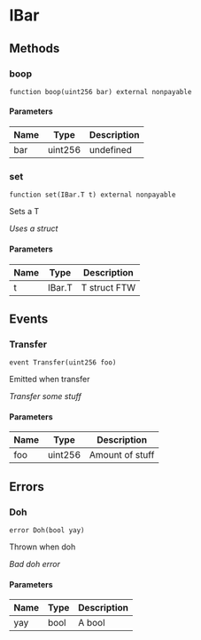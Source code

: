 # IBar









## Methods

### boop

```solidity
function boop(uint256 bar) external nonpayable
```





#### Parameters

| Name | Type | Description |
|---|---|---|
| bar | uint256 | undefined |

### set

```solidity
function set(IBar.T t) external nonpayable
```

Sets a T

*Uses a struct*

#### Parameters

| Name | Type | Description |
|---|---|---|
| t | IBar.T | T struct FTW |



## Events

### Transfer

```solidity
event Transfer(uint256 foo)
```

Emitted when transfer

*Transfer some stuff*

#### Parameters

| Name | Type | Description |
|---|---|---|
| foo  | uint256 | Amount of stuff |



## Errors

### Doh

```solidity
error Doh(bool yay)
```

Thrown when doh

*Bad doh error*

#### Parameters

| Name | Type | Description |
|---|---|---|
| yay | bool | A bool |


